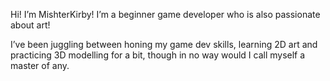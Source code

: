 Hi! I’m MishterKirby! I’m a beginner game developer who is also passionate about art!

I’ve been juggling between honing my game dev skills, learning 2D art and practicing 3D modelling for a bit, though in no way would I call myself a master of any.
